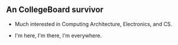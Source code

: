 ## An CollegeBoard survivor
- Much interested in Computing Architecture, Electronics, and CS.

- I'm here, I'm there, I'm everywhere.
 
